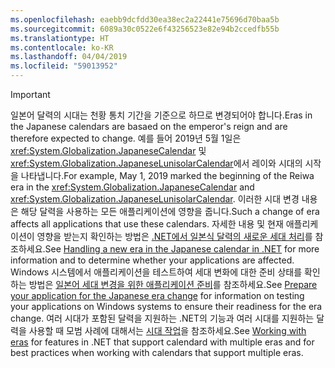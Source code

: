 ```yaml
---
ms.openlocfilehash: eaebb9dcfdd30ea38ec2a22441e75696d70baa5b
ms.sourcegitcommit: 6089a30c0522e6f43256523e82e94b2ccedfb55b
ms.translationtype: HT
ms.contentlocale: ko-KR
ms.lasthandoff: 04/04/2019
ms.locfileid: "59013952"
---
```


> [!IMPORTANT]
>  <span data-ttu-id="ee3a3-101">일본어 달력의 시대는 천황 통치 기간을 기준으로 하므로 변경되어야 합니다.</span><span class="sxs-lookup"><span data-stu-id="ee3a3-101">Eras in the Japanese calendars are basaed on the emperor's reign and are therefore expected to change.</span></span> <span data-ttu-id="ee3a3-102">예를 들어 2019년 5월 1일은 <xref:System.Globalization.JapaneseCalendar> 및 <xref:System.Globalization.JapaneseLunisolarCalendar>에서 레이와 시대의 시작을 나타냅니다.</span><span class="sxs-lookup"><span data-stu-id="ee3a3-102">For example, May 1, 2019 marked the beginning of the Reiwa era in the <xref:System.Globalization.JapaneseCalendar> and <xref:System.Globalization.JapaneseLunisolarCalendar>.</span></span> <span data-ttu-id="ee3a3-103">이러한 시대 변경 내용은 해당 달력을 사용하는 모든 애플리케이션에 영향을 줍니다.</span><span class="sxs-lookup"><span data-stu-id="ee3a3-103">Such a change of era affects all applications that use these calendars.</span></span> <span data-ttu-id="ee3a3-104">자세한 내용 및 현재 애플리케이션이 영향을 받는지 확인하는 방법은 [.NET에서 일본식 달력의 새로운 세대 처리](https://devblogs.microsoft.com/dotnet/handling-a-new-era-in-the-japanese-calendar-in-net/)를 참조하세요.</span><span class="sxs-lookup"><span data-stu-id="ee3a3-104">See [Handling a new era in the Japanese calendar in .NET](https://devblogs.microsoft.com/dotnet/handling-a-new-era-in-the-japanese-calendar-in-net/) for more information and to determine whether your applications are affected.</span></span> <span data-ttu-id="ee3a3-105">Windows 시스템에서 애플리케이션을 테스트하여 세대 변화에 대한 준비 상태를 확인하는 방법은 [일본어 세대 변경을 위한 애플리케이션 준비](/windows/uwp/design/globalizing/japanese-era-change)를 참조하세요.</span><span class="sxs-lookup"><span data-stu-id="ee3a3-105">See [Prepare your application for the Japanese era change](/windows/uwp/design/globalizing/japanese-era-change) for information on testing your applications on Windows systems to ensure their readiness for the era change.</span></span> <span data-ttu-id="ee3a3-106">여러 시대가 포함된 달력을 지원하는 .NET의 기능과 여러 시대를 지원하는 달력을 사용할 때 모범 사례에 대해서는 [시대 작업](~/docs/standard/datetime/working-with-calendars.md#working-with-eras)을 참조하세요.</span><span class="sxs-lookup"><span data-stu-id="ee3a3-106">See [Working with eras](~/docs/standard/datetime/working-with-calendars.md#working-with-eras) for features in .NET that support calendard with multiple eras and for best practices when working with calendars that support multiple eras.</span></span>
